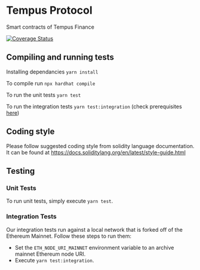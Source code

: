 
# Tempus Protocol

Smart contracts of Tempus Finance

[![Coverage Status](https://coveralls.io/repos/github/tempus-finance/tempus-protocol/badge.svg?branch=master&t=3oDH6q&kill_cache=1)](https://coveralls.io/github/tempus-finance/tempus-protocol?branch=master)

## Compiling and running tests

Installing dependancies `yarn install`

To compile run `npx hardhat compile`

To run the unit tests `yarn test`

To run the integration tests `yarn test:integration` (check prerequisites [here](#integration-tests))

  

## Coding style

Please follow suggested coding style from solidity language documentation. It can be found at https://docs.soliditylang.org/en/latest/style-guide.html

  
  

## Testing

### Unit Tests
To run unit tests, simply execute `yarn test`.

### Integration Tests
Our integration tests run against a local network that is forked off of the Ethereum Mainnet. Follow these steps to run them:

* Set the `ETH_NODE_URI_MAINNET` environment variable to an archive mainnet Ethereum node URI.
* Execute `yarn test:integration`. 